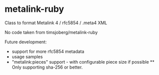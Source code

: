 # metalink-ruby
Class to format Metalink 4 / rfc5854 / .meta4 XML

No code taken from timsjoberg/metalink-ruby

Future development:
* support for more rfc5854 metadata
* usage samples
* "metalink:pieces" support - with configurable piece size if possible
** Only supporting sha-256 or better.
